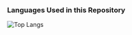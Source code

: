 ### Languages Used in this Repository

![Top Langs](https://github-readme-stats.vercel.app/api/top-langs/?username=kruzee07&repo=kruzee07.github.io&layout=compact&theme=radical&langs_count=6)
